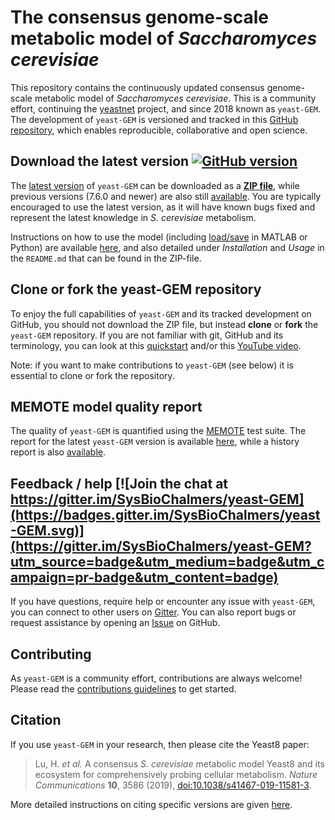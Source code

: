 # The consensus genome-scale metabolic model of _Saccharomyces cerevisiae_

This repository contains the continuously updated consensus genome-scale metabolic model of _Saccharomyces cerevisiae_. This is a community effort, continuing the [yeastnet](https://sourceforge.net/projects/yeast/) project, and since 2018 known as `yeast-GEM`. The development of `yeast-GEM` is versioned and tracked in this [GitHub repository](https://github.com/SysBioChalmers/yeast-GEM), which enables reproducible, collaborative and open science.

## Download the latest version [![GitHub version](https://badge.fury.io/gh/sysbiochalmers%2Fyeast-gem.svg)](https://badge.fury.io/gh/sysbiochalmers%2Fyeast-gem)

The [latest version](https://github.com/SysBioChalmers/yeast-GEM/releases/latest) of `yeast-GEM` can be downloaded as a [**ZIP file**](https://github.com/SysBioChalmers/yeast-GEM/zipball/main), while previous versions (7.6.0 and newer) are also still [available](https://github.com/SysBioChalmers/yeast-GEM/releases). You are typically encouraged to use the latest version, as it will have known bugs fixed and represent the latest knowledge in _S. cerevisiae_ metabolism.

Instructions on how to use the model (including [load/save](https://github.com/SysBioChalmers/yeast-GEM/blob/chore/branchRename/README.md#usage) in MATLAB or Python) are available [here](https://github.com/SysBioChalmers/yeast-GEM#installation), and also detailed under _Installation_  and _Usage_ in the `README.md` that can be found in the ZIP-file.

## Clone or fork the yeast-GEM repository
To enjoy the full capabilities of `yeast-GEM` and its tracked development on GitHub, you should not download the ZIP file, but instead **clone** or **fork** the `yeast-GEM` repository. If you are not familiar with git, GitHub and its terminology, you can look at this [quickstart](https://docs.github.com/en/get-started/quickstart/set-up-git) and/or this [YouTube video](https://www.youtube.com/watch?v=IE_w8TdmwUE).

Note: if you want to make contributions to `yeast-GEM` (see below) it is essential to clone or fork the repository.

## MEMOTE model quality report
The quality of `yeast-GEM` is quantified using the [MEMOTE](https://memote.readthedocs.io/) test suite. The report for the latest `yeast-GEM` version is available [here](https://sysbiochalmers.github.io/yeast-GEM/report.html), while a history report is also [available](https://sysbiochalmers.github.io/yeast-GEM/history_report.html).

## Feedback / help [![Join the chat at https://gitter.im/SysBioChalmers/yeast-GEM](https://badges.gitter.im/SysBioChalmers/yeast-GEM.svg)](https://gitter.im/SysBioChalmers/yeast-GEM?utm_source=badge&utm_medium=badge&utm_campaign=pr-badge&utm_content=badge)

If you have questions, require help or encounter any issue with `yeast-GEM`, you can connect to other users on [Gitter](https://gitter.im/SysBioChalmers/yeast-GEM). You can also report bugs or request assistance by opening an [Issue](https://github.com/SysBioChalmers/yeast-GEM/issues) on GitHub.

## Contributing
As `yeast-GEM` is a community effort, contributions are always welcome! Please read the [contributions guidelines](https://github.com/SysBioChalmers/yeast-GEM/blob/main/.github/CONTRIBUTING.md) to get started.

## Citation
If you use `yeast-GEM` in your research, then please cite the Yeast8 paper:
  > Lu, H. _et al._ A consensus _S. cerevisiae_ metabolic model Yeast8 and its ecosystem for comprehensively probing cellular metabolism. _Nature Communications_ **10**, 3586 (2019), [doi:10.1038/s41467-019-11581-3](https://doi.org/10.1038/s41467-019-11581-3).

More detailed instructions on citing specific versions are given [here](https://github.com/SysBioChalmers/yeast-GEM#citation).